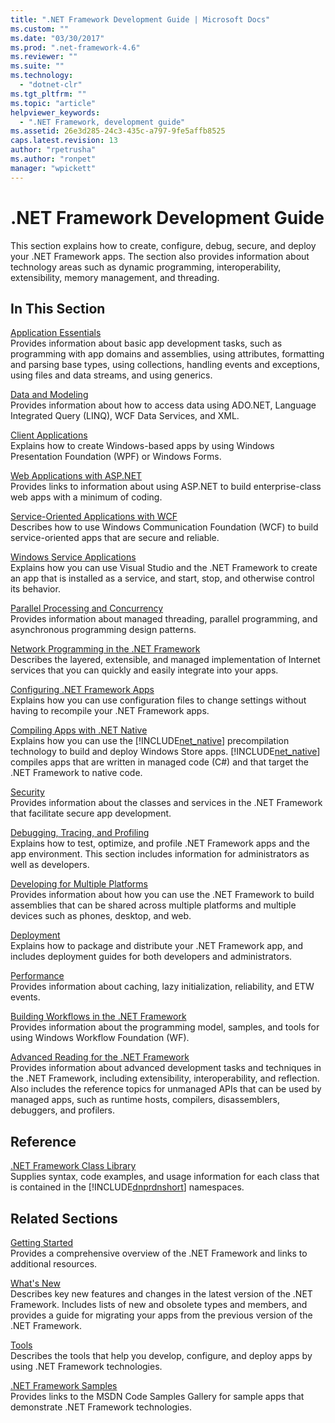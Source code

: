 ```yaml
---
title: ".NET Framework Development Guide | Microsoft Docs"
ms.custom: ""
ms.date: "03/30/2017"
ms.prod: ".net-framework-4.6"
ms.reviewer: ""
ms.suite: ""
ms.technology: 
  - "dotnet-clr"
ms.tgt_pltfrm: ""
ms.topic: "article"
helpviewer_keywords: 
  - ".NET Framework, development guide"
ms.assetid: 26e3d285-24c3-435c-a797-9fe5affb8525
caps.latest.revision: 13
author: "rpetrusha"
ms.author: "ronpet"
manager: "wpickett"
---
```

# .NET Framework Development Guide
This section explains how to create, configure, debug, secure, and deploy your .NET Framework apps. The section also provides information about technology areas such as dynamic programming, interoperability, extensibility, memory management, and threading.  
  
## In This Section  
 [Application Essentials](../../docs/standard/application-essentials.md)  
 Provides information about basic app development tasks, such as programming with app domains and assemblies, using attributes, formatting and parsing base types, using collections, handling events and exceptions, using files and data streams, and using generics.  
  
 [Data and Modeling](../../docs/framework/data/index.md)  
 Provides information about how to access data using ADO.NET, Language Integrated Query (LINQ), WCF Data Services, and XML.  
  
 [Client Applications](../../docs/framework/develop-client-apps.md)  
 Explains how to create Windows-based apps by using Windows Presentation Foundation (WPF) or Windows Forms.  
  
 [Web Applications with ASP.NET](../../docs/framework/develop-web-apps-with-aspnet.md)  
 Provides links to information about using ASP.NET to build enterprise-class web apps with a minimum of coding.  
  
 [Service-Oriented Applications with WCF](../../docs/framework/wcf/index.md)  
 Describes how to use Windows Communication Foundation (WCF) to build service-oriented apps that are secure and reliable.  
  
 [Windows Service Applications](../../docs/framework/windows-services/index.md)  
 Explains how you can use Visual Studio and the .NET Framework to create an app that is installed as a service, and start, stop, and otherwise control its behavior.  
  
 [Parallel Processing and Concurrency](../../docs/standard/parallel-processing-and-concurrency.md)  
 Provides information about managed threading, parallel programming, and asynchronous programming design patterns.  
  
 [Network Programming in the .NET Framework](../../docs/framework/network-programming/index.md)  
 Describes the layered, extensible, and managed implementation of Internet services that you can quickly and easily integrate into your apps.  
  
 [Configuring .NET Framework Apps](http://msdn.microsoft.com/en-us/d789b592-fcb5-4e3d-8ac9-e0299adaaa42)  
 Explains how you can use configuration files to change settings without having to recompile your .NET Framework apps.  
  
 [Compiling Apps with .NET Native](../../docs/framework/net-native/index.md)  
 Explains how you can use the [!INCLUDE[net_native](../../includes/net-native-md.md)] precompilation technology to build and deploy Windows Store apps. [!INCLUDE[net_native](../../includes/net-native-md.md)] compiles apps that are written in managed code (C#) and that target the .NET Framework to native code.  
  
 [Security](../../docs/standard/security/index.md)  
 Provides information about the classes and services in the .NET Framework that facilitate secure app development.  
  
 [Debugging, Tracing, and Profiling](../../docs/framework/debug-trace-profile/index.md)  
 Explains how to test, optimize, and profile .NET Framework apps and the app environment. This section includes information for administrators as well as developers.  
  
 [Developing for Multiple Platforms](../../docs/standard/cross-platform/index.md)  
 Provides information about how you can use the .NET Framework to build assemblies that can be shared across multiple platforms and multiple devices such as phones, desktop, and web.  
  
 [Deployment](../../docs/framework/deployment/index.md)  
 Explains how to package and distribute your .NET Framework app, and includes deployment guides for both developers and administrators.  
  
 [Performance](../../docs/framework/performance/index.md)  
 Provides information about caching, lazy initialization, reliability, and ETW events.  
  
 [Building Workflows in the .NET Framework](http://msdn.microsoft.com/en-us/cbf3880f-dc7b-466d-b808-1109b1223f4a)  
 Provides information about the programming model, samples, and tools for using Windows Workflow Foundation (WF).  
  
 [Advanced Reading for the .NET Framework](http://msdn.microsoft.com/en-us/faae8083-fecb-4514-b133-b0a5a32a7c3c)  
 Provides information about advanced development tasks and techniques in the .NET Framework, including extensibility, interoperability, and reflection. Also includes the reference topics for unmanaged APIs that can be used by managed apps, such as runtime hosts, compilers, disassemblers, debuggers, and profilers.  
  
## Reference  
 [.NET Framework Class Library](http://go.microsoft.com/fwlink/p/?LinkID=227195)  
 Supplies syntax, code examples, and usage information for each class that is contained in the [!INCLUDE[dnprdnshort](../../includes/dnprdnshort-md.md)] namespaces.  
  
## Related Sections  
 [Getting Started](../../docs/framework/get-started/index.md)  
 Provides a comprehensive overview of the .NET Framework and links to additional resources.  
  
 [What's New](../../docs/framework/whats-new/index.md)  
 Describes key new features and changes in the latest version of the .NET Framework. Includes lists of new and obsolete types and members, and provides a guide for migrating your apps from the previous version of the .NET Framework.  
  
 [Tools](../../docs/framework/tools/index.md)  
 Describes the tools that help you develop, configure, and deploy apps by using .NET Framework technologies.  
  
 [.NET Framework Samples](http://msdn.microsoft.com/en-us/177055f8-4a1f-43e7-aee6-995c196079b1)  
 Provides links to the MSDN Code Samples Gallery for sample apps that demonstrate .NET Framework technologies.